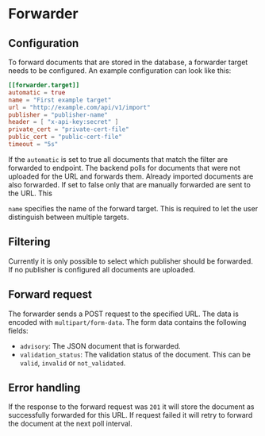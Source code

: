 <!--
 This file is Free Software under the Apache-2.0 License
 without warranty, see README.md and LICENSES/Apache-2.0.txt for details.

 SPDX-License-Identifier: Apache-2.0

 SPDX-FileCopyrightText: 2024 German Federal Office for Information Security (BSI) <https://www.bsi.bund.de>
 Software-Engineering: 2024 Intevation GmbH <https://intevation.de>
-->


# Forwarder

## Configuration
To forward documents that are stored in the database, a forwarder target needs
to be configured.
An example configuration can look like this:
```TOML
[[forwarder.target]]
automatic = true
name = "First example target"
url = "http://example.com/api/v1/import"
publisher = "publisher-name"
header = [ "x-api-key:secret" ]
private_cert = "private-cert-file"
public_cert = "public-cert-file"
timeout = "5s"
```

If the `automatic` is set to true all documents that match the filter are
forwarded to endpoint. The backend polls for documents that were not uploaded
for the URL and forwards them. Already imported documents are also forwarded.
If set to false only that are manually forwarded are sent to the URL. This

`name` specifies the name of the forward target. This is required to let the
user distinguish between multiple targets.

## Filtering
Currently it is only possible to select which publisher should be forwarded. If
no publisher is configured all documents are uploaded.


## Forward request
The forwarder sends a POST request to the specified URL. The data is encoded
with `multipart/form-data`.
The form data contains the following fields:
- `advisory`: The JSON document that is forwarded.
- `validation_status`: The validation status of the document. This can be
`valid`, `invalid` or `not_validated`.

## Error handling
If the response to the forward request was `201` it will store the document as
successfully forwarded for this URL. If request failed it will retry to forward
the document at the next poll interval.

